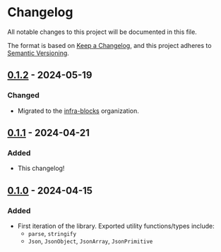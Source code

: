 # Changelog

All notable changes to this project will be documented in this file.

The format is based on [Keep a Changelog](https://keepachangelog.com/en/1.1.0/),
and this project adheres to [Semantic Versioning](https://semver.org/spec/v2.0.0.html).

## [0.1.2] - 2024-05-19

### Changed

- Migrated to the [infra-blocks](https://github.com/infra-blocks) organization.

## [0.1.1] - 2024-04-21

### Added

- This changelog!

## [0.1.0] - 2024-04-15

### Added

- First iteration of the library. Exported utility functions/types include:
    - `parse`, `stringify`
    - `Json`, `JsonObject`, `JsonArray`, `JsonPrimitive`

[0.1.2]: https://github.com/infra-blocks/ts-json/compare/v0.1.1...v0.1.2
[0.1.1]: https://github.com/infra-blocks/ts-json/compare/v0.1.0...v0.1.1
[0.1.0]: https://github.com/infra-blocks/ts-json/releases/tag/v0.1.0
